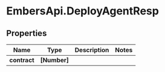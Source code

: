 # EmbersApi.DeployAgentResp

## Properties
Name | Type | Description | Notes
------------ | ------------- | ------------- | -------------
**contract** | **[Number]** |  | 
